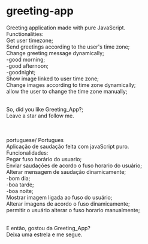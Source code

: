 # greeting-app
Greeting application made with pure JavaScript. <br>
Functionalities: <br> 
Get user timezone; <br>
Send greetings according to the user's time zone; <br>
Change greeting message dynamically; <br>
-good morning; <br>
-good afternoon; <br> 
-goodnight; <br>
Show image linked to user time zone; <br>
Change images according to time zone dynamically; <br>
allow the user to change the time zone manually; <br> <br>

So, did you like Greeting_App?; <br> 
Leave a star and follow me.<br><br><br> 

portuguese/ Portugues<br>
Aplicação de saudação feita com javaScript puro. <br>
Funcionalidades: <br>
Pegar fuso horário do usuario; <br>
Enviar saudações de acordo o fuso horario do usuário; <br>
Alterar mensagem de saudação dinamicamente; <br>
-bom dia; <br>
-boa tarde; <br>
-boa noite; <br>
Mostrar imagem ligada ao fuso do usuário; <br>
Alterar imagens de acordo o fuso dinamicamente; <br>
permitir o usuário alterar o fuso horario manualmente; <br> <br>

E então, gostou da Greeting_App? <br>
Deixa uma estrela e me segue.
